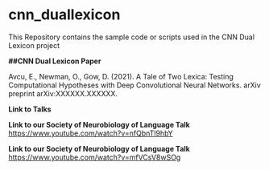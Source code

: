 # cnn_duallexicon
This Repository contains the sample code or scripts used in the CNN Dual Lexicon project

**##CNN Dual Lexicon Paper**

Avcu, E., Newman, O., Gow, D. (2021). A Tale of Two Lexica: Testing Computational Hypotheses with Deep Convolutional Neural Networks. arXiv preprint arXiv:XXXXXX.XXXXXX.

**Link to Talks**

**Link to our Society of Neurobiology of Language Talk**
https://www.youtube.com/watch?v=nfQbnTl9hbY

**Link to our Society of Neurobiology of Language Talk**
https://www.youtube.com/watch?v=mfVCsV8wSOg
